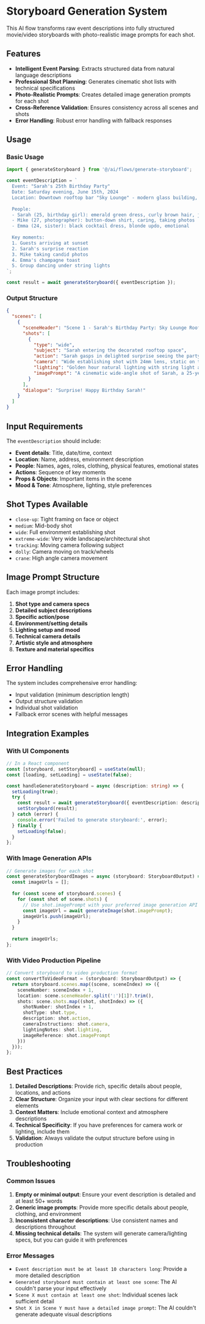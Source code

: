 # Storyboard Generation System

This AI flow transforms raw event descriptions into fully structured movie/video storyboards with photo-realistic image prompts for each shot.

## Features

- **Intelligent Event Parsing**: Extracts structured data from natural language descriptions
- **Professional Shot Planning**: Generates cinematic shot lists with technical specifications
- **Photo-Realistic Prompts**: Creates detailed image generation prompts for each shot
- **Cross-Reference Validation**: Ensures consistency across all scenes and shots
- **Error Handling**: Robust error handling with fallback responses

## Usage

### Basic Usage

```typescript
import { generateStoryboard } from '@/ai/flows/generate-storyboard';

const eventDescription = `
  Event: "Sarah's 25th Birthday Party"
  Date: Saturday evening, June 15th, 2024
  Location: Downtown rooftop bar "Sky Lounge" - modern glass building, city skyline view
  
  People:
  - Sarah (25, birthday girl): emerald green dress, curly brown hair, joyful
  - Mike (27, photographer): button-down shirt, caring, taking photos
  - Emma (24, sister): black cocktail dress, blonde updo, emotional
  
  Key moments:
  1. Guests arriving at sunset
  2. Sarah's surprise reaction
  3. Mike taking candid photos
  4. Emma's champagne toast
  5. Group dancing under string lights
`;

const result = await generateStoryboard({ eventDescription });
```

### Output Structure

```json
{
  "scenes": [
    {
      "sceneHeader": "Scene 1 - Sarah's Birthday Party: Sky Lounge Rooftop, Golden Hour",
      "shots": [
        {
          "type": "wide",
          "subject": "Sarah entering the decorated rooftop space",
          "action": "Sarah gasps in delighted surprise seeing the party setup",
          "camera": "Wide establishing shot with 24mm lens, static on tripod",
          "lighting": "Golden hour natural lighting with string light accents",
          "imagePrompt": "A cinematic wide-angle shot of Sarah, a 25-year-old woman with curly brown hair wearing an emerald green flowing dress, standing at the entrance of a modern rooftop terrace, hands covering her mouth in surprise, string lights creating warm bokeh in the background, golden hour lighting casting soft shadows, shot on 35mm film with shallow depth of field, realistic skin textures and fabric details, warm evening atmosphere with city skyline visible"
        }
      ],
      "dialogue": "Surprise! Happy Birthday Sarah!"
    }
  ]
}
```

## Input Requirements

The `eventDescription` should include:

- **Event details**: Title, date/time, context
- **Location**: Name, address, environment description
- **People**: Names, ages, roles, clothing, physical features, emotional states
- **Actions**: Sequence of key moments
- **Props & Objects**: Important items in the scene
- **Mood & Tone**: Atmosphere, lighting, style preferences

## Shot Types Available

- `close-up`: Tight framing on face or object
- `medium`: Mid-body shot
- `wide`: Full environment establishing shot
- `extreme-wide`: Very wide landscape/architectural shot
- `tracking`: Moving camera following subject
- `dolly`: Camera moving on track/wheels
- `crane`: High angle camera movement

## Image Prompt Structure

Each image prompt includes:
1. **Shot type and camera specs**
2. **Detailed subject descriptions**
3. **Specific action/pose**
4. **Environment/setting details**
5. **Lighting setup and mood**
6. **Technical camera details**
7. **Artistic style and atmosphere**
8. **Texture and material specifics**

## Error Handling

The system includes comprehensive error handling:
- Input validation (minimum description length)
- Output structure validation
- Individual shot validation
- Fallback error scenes with helpful messages

## Integration Examples

### With UI Components

```typescript
// In a React component
const [storyboard, setStoryboard] = useState(null);
const [loading, setLoading] = useState(false);

const handleGenerateStoryboard = async (description: string) => {
  setLoading(true);
  try {
    const result = await generateStoryboard({ eventDescription: description });
    setStoryboard(result);
  } catch (error) {
    console.error('Failed to generate storyboard:', error);
  } finally {
    setLoading(false);
  }
};
```

### With Image Generation APIs

```typescript
// Generate images for each shot
const generateStoryboardImages = async (storyboard: StoryboardOutput) => {
  const imageUrls = [];
  
  for (const scene of storyboard.scenes) {
    for (const shot of scene.shots) {
      // Use shot.imagePrompt with your preferred image generation API
      const imageUrl = await generateImage(shot.imagePrompt);
      imageUrls.push(imageUrl);
    }
  }
  
  return imageUrls;
};
```

### With Video Production Pipeline

```typescript
// Convert storyboard to video production format
const convertToVideoFormat = (storyboard: StoryboardOutput) => {
  return storyboard.scenes.map((scene, sceneIndex) => ({
    sceneNumber: sceneIndex + 1,
    location: scene.sceneHeader.split(':')[1]?.trim(),
    shots: scene.shots.map((shot, shotIndex) => ({
      shotNumber: shotIndex + 1,
      shotType: shot.type,
      description: shot.action,
      cameraInstructions: shot.camera,
      lightingNotes: shot.lighting,
      imageReference: shot.imagePrompt
    }))
  }));
};
```

## Best Practices

1. **Detailed Descriptions**: Provide rich, specific details about people, locations, and actions
2. **Clear Structure**: Organize your input with clear sections for different elements
3. **Context Matters**: Include emotional context and atmosphere descriptions
4. **Technical Specificity**: If you have preferences for camera work or lighting, include them
5. **Validation**: Always validate the output structure before using in production

## Troubleshooting

### Common Issues

1. **Empty or minimal output**: Ensure your event description is detailed and at least 50+ words
2. **Generic image prompts**: Provide more specific details about people, clothing, and environment
3. **Inconsistent character descriptions**: Use consistent names and descriptions throughout
4. **Missing technical details**: The system will generate camera/lighting specs, but you can guide it with preferences

### Error Messages

- `Event description must be at least 10 characters long`: Provide a more detailed description
- `Generated storyboard must contain at least one scene`: The AI couldn't parse your input effectively
- `Scene X must contain at least one shot`: Individual scenes lack sufficient detail
- `Shot X in Scene Y must have a detailed image prompt`: The AI couldn't generate adequate visual descriptions